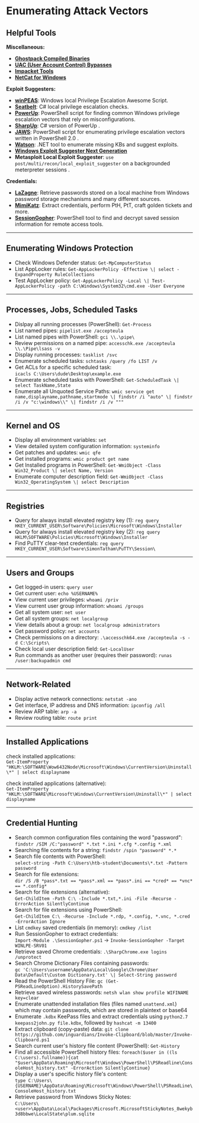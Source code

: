 # Enumerating Attack Vectors

## **Helpful Tools**

**Miscellaneous:**

* [**Ghostpack Compiled Binaries**](https://github.com/r3motecontrol/Ghostpack-CompiledBinaries)
* [**UAC (User Account Control) Bypasses**](https://github.com/hfiref0x/UACME)
* [**Impacket Tools**](https://github.com/fortra/impacket/tree/master/examples)
* [**NetCat for Windows**](https://github.com/int0x33/nc.exe/)

**Exploit Suggesters:**

* [**winPEAS**](https://github.com/carlospolop/PEASS-ng/releases): Windows local Privilege Escalation Awesome Script.
* [**Seatbelt**](https://github.com/r3motecontrol/Ghostpack-CompiledBinaries): C# local privilege escalation checks.
* [**PowerUp**](https://github.com/PowerShellMafia/PowerSploit/blob/master/Privesc/PowerUp.ps1): PowerShell script for finding common Windows privilege escalation vectors that rely on misconfigurations.
* [**SharpUp**](https://github.com/r3motecontrol/Ghostpack-CompiledBinaries): C# version of PowerUp .
* [**JAWS**](https://github.com/411Hall/JAWS/tree/master): PowerShell script for enumerating privilege escalation vectors written in PowerShell 2.0 .
* [**Watson**](https://github.com/rasta-mouse/Watson): .NET tool to enumerate missing KBs and suggest exploits.
* [**Windows Exploit Suggester Next Generation**](https://github.com/bitsadmin/wesng)
* **Metasploit Local Exploit Suggester**: `use post/multi/recon/local_exploit_suggester` on a backgrounded meterpreter sessions .

**Credentials:**

* [**LaZagne**](https://github.com/AlessandroZ/LaZagne/releases/): Retrieve passwords stored on a local machine from Windows password storage mechanisms and many different sources.
* [**MimiKatz**](https://github.com/ParrotSec/mimikatz): Extract credentials, perform PtH, PtT, craft golden tickets and more.
* [**SessionGopher**](https://github.com/Arvanaghi/SessionGopher): PowerShell tool to find and decrypt saved session information for remote access tools.

***

## **Enumerating Windows Protection**

* Check Windows Defender status: `Get-MpComputerStatus`
* List AppLocker rules: `Get-AppLockerPolicy -Effective \| select -ExpandProperty RuleCollections`
* Test AppLocker policy: `Get-AppLockerPolicy -Local \| Test-AppLockerPolicy -path C:\Windows\System32\cmd.exe -User Everyone`

***

## **Processes, Jobs, Scheduled Tasks**

* Dislpay all running processes (PowerShell): `Get-Process`
* List named pipes: `pipelist.exe /accepteula`
* List named pipes with PowerShell: `gci \\.\pipe\`
* Review permissions on a named pipe: `accesschk.exe /accepteula \\.\Pipe\lsass -v`
* Display running processes: `tasklist /svc`
* Enumerate scheduled tasks: `schtasks /query /fo LIST /v`
* Get ACLs for a specific scheduled task:\
  `icacls C:\Users\dude\Desktop\example.exe`
* Enumerate scheduled tasks with PowerShell: `Get-ScheduledTask \| select TaskName,State`
* Enumerate all Unquoted Service Paths: `wmic service get name,displayname,pathname,startmode \| findstr /i "auto" \| findstr /i /v "c:\windows\\" \| findstr /i /v """`

***

## **Kernel and OS**

* Display all environment variables: `set`
* View detailed system configuration information: `systeminfo`
* Get patches and updates: `wmic qfe`
* Get installed programs: `wmic product get name`
* Get Installed programs in PowerShell: `Get-WmiObject -Class Win32_Product \| select Name, Version`
* Enumerate computer description field: `Get-WmiObject -Class Win32_OperatingSystem \| select Description`

***

## **Registries**

* Query for always install elevated registry key (1): `reg query HKEY_CURRENT_USER\Software\Policies\Microsoft\Windows\Installer`
* Query for always install elevated registry key (2): `reg query HKLM\SOFTWARE\Policies\Microsoft\Windows\Installer`
* Find PuTTY clear-text credentials: `reg query HKEY_CURRENT_USER\Software\SimonTatham\PuTTY\Session\`

***

## **Users and Groups**

* Get logged-in users: `query user`
* Get current user: `echo %USERNAME%`
* View current user privileges: `whoami /priv`
* View current user group information: `whoami /groups`
* Get all system user: `net user`
* Get all system groups: `net localgroup`
* View details about a group: `net localgroup administrators`
* Get password policy: `net accounts`
* Check permissions on a directory: `.\accesschk64.exe /accepteula -s -d C:\Scripts\`
* Check local user description field: `Get-LocalUser`
* Run commands as another user (requires their password): `runas /user:backupadmin cmd`

***

## **Network-Related**

* Display active network connections: `netstat -ano`
* Get interface, IP address and DNS information: `ipconfig /all`
* Review ARP table: `arp -a`
* Review routing table: `route print`

***

## **Installed Applications**

check installed applications:\
`Get-ItemProperty "HKLM:\SOFTWARE\Wow6432Node\Microsoft\Windows\CurrentVersion\Uninstall\*" | select displayname`

check installed applications (alternative):\
`Get-ItemProperty "HKLM:\SOFTWARE\Microsoft\Windows\CurrentVersion\Uninstall\*" | select displayname`

***

## **Credential Hunting**

* Search common configuration files containing the word "password":\
  `findstr /SIM /C:"password" *.txt *.ini *.cfg *.config *.xml`
* Searching file contents for a string: `findstr /spin "password" *.*`
* Search file contents with PowerShell:\
  `select-string -Path C:\Users\htb-student\Documents\*.txt -Pattern password`
* Search for file extensions:\
  `dir /S /B *pass*.txt == *pass*.xml == *pass*.ini == *cred* == *vnc* == *.config*`
* Search for file extensions (alternative):\
  `Get-ChildItem -Path C:\ -Include *.txt,*.ini -File -Recurse -ErrorAction SilentlyContinue`
* Search for file extensions using PowerShell:\
  `Get-ChildItem C:\ -Recurse -Include *.rdp, *.config, *.vnc, *.cred -ErrorAction Ignore`
* List `cmdkey` saved credentials (in memory): `cmdkey /list`
* Run SessionGopher to extract credentials:\
  `Import-Module .\SessionGopher.ps1` → `Invoke-SessionGopher -Target WINLPE-SRV01`
* Retrieve saved Chrome credentials: `.\SharpChrome.exe logins /unprotect`
* Search Chrome Dictionary Files containing passwords:\
  `gc 'C:\Users\username\AppData\Local\Google\Chrome\User Data\Default\Custom Dictionary.txt' \| Select-String password`
* Read the PowerShell History File: `gc (Get-PSReadLineOption).HistorySavePath`
* Retrieve saved wireless passwords: `netsh wlan show profile WIFINAME key=clear`
* Enumerate unattended installation files (files named `unattend.xml`) which may contain passwords, which are stored in plaintext or base64
* Enumerate `.kdbx` KeePass files and extract credentials using `python2.7 keepass2john.py file.kdbx`, followed by `hashcat -m 13400`
* Extract clipboard (copy-paste) data: `git clone https://github.com/inguardians/Invoke-Clipboard/blob/master/Invoke-Clipboard.ps1`
* Search current user's history file content (PowerShell): `Get-History`
* Find all accessible PowerShell history files: `foreach($user in ((ls C:\users).fullname)){cat "$user\AppData\Roaming\Microsoft\Windows\PowerShell\PSReadline\ConsoleHost_history.txt" -ErrorAction SilentlyContinue}`
* Display a user's specific history file's content:\
  `type C:\Users\{USERNAME}\AppData\Roaming\Microsoft\Windows\PowerShell\PSReadLine\ConsoleHost_history.txt`
* Retrieve password from Windows Sticky Notes:\
  `C:\Users\<user>\AppData\Local\Packages\Microsoft.MicrosoftStickyNotes_8wekyb3d8bbwe\LocalState\plum.sqlite`
